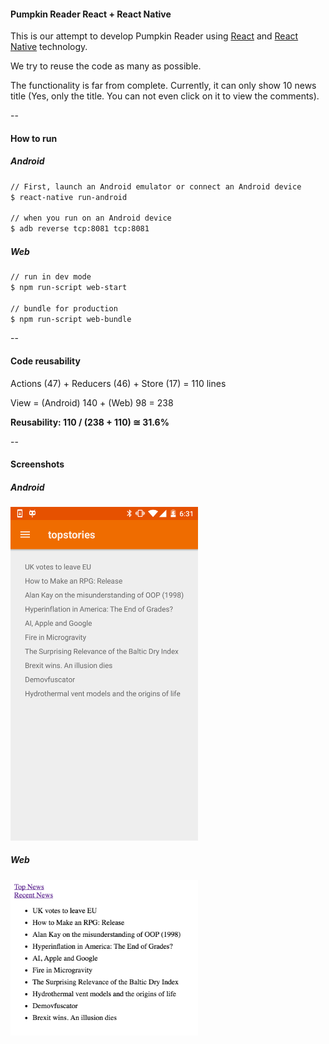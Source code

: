 #### Pumpkin Reader React + React Native
This is our attempt to develop Pumpkin Reader using [React](https://facebook.github.io/react/) and [React Native](https://facebook.github.io/react-native/) technology.

We try to reuse the code as many as possible.

The functionality is far from complete. Currently, it can only show 10 news title (Yes, only the title. You can not even click on it to view the comments).

--

#### How to run
##### Android
```sh
// First, launch an Android emulator or connect an Android device
$ react-native run-android

// when you run on an Android device
$ adb reverse tcp:8081 tcp:8081
```

##### Web
```sh
// run in dev mode
$ npm run-script web-start

// bundle for production
$ npm run-script web-bundle
```

--

#### Code reusability
Actions (47) + Reducers (46) + Store (17) = 110 lines

View = (Android) 140 + (Web) 98 = 238

**Reusability: 110 / (238 + 110) ≅ 31.6%**

--

#### Screenshots
##### Android
<img src="images/android.png" alt="Android screenshot" width="300">

##### Web
<img src="images/web.png" alt="Web screenshot" width="300">
